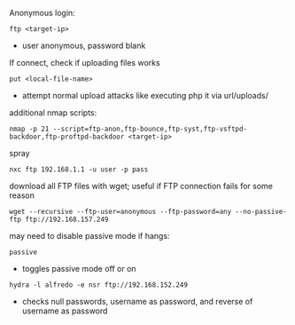 Anonymous login:
```
ftp <target-ip>
```
- user anonymous, password blank 

If connect, check if uploading files works
```
put <local-file-name>
```
- attempt normal upload attacks like executing php it via url/uploads/

additional nmap scripts:
```
nmap -p 21 --script=ftp-anon,ftp-bounce,ftp-syst,ftp-vsftpd-backdoor,ftp-proftpd-backdoor <target-ip>
```

spray
```
nxc ftp 192.168.1.1 -u user -p pass
```

download all FTP files with wget; useful if FTP connection fails for some reason
```
wget --recursive --ftp-user=anonymous --ftp-password=any --no-passive-ftp ftp://192.168.157.249
```

may need to disable passive mode if hangs:
```
passive
```
- toggles passive mode off or on

```
hydra -l alfredo -e nsr ftp://192.168.152.249
```
- checks null passwords, username as password, and reverse of username as password